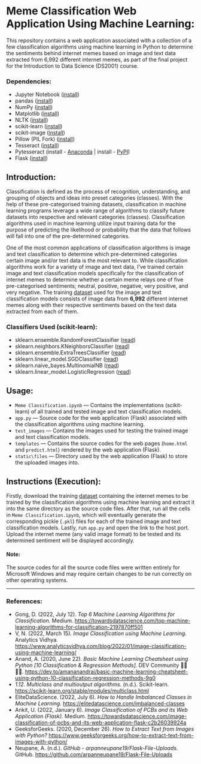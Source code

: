 # Meme Classification Web Application Using Machine Learning:

This repository contains a web application associated with a collection of a few classification algorithms using machine learning in Python to determine the sentiments behind internet memes based on image and text data extracted from 6,992 different internet memes, as part of the final project for the Introduction to Data Science (DS2001) course.

### Dependencies:

* Jupyter Notebook ([install](https://docs.jupyter.org/en/latest/install.html))
* pandas ([install](https://pandas.pydata.org/docs/getting_started/install.html))
* NumPy ([install](https://numpy.org/install/))
* Matplotlib ([install](https://matplotlib.org/stable/users/installing/index.html))
* NLTK ([install](https://www.nltk.org/install.html))
* scikit-learn ([install](https://scikit-learn.org/stable/install.html))
* scikit-image ([install](https://scikit-image.org/docs/stable/install.html))
* Pillow (PIL Fork) ([install](https://pillow.readthedocs.io/en/stable/installation.html))
* Tesseract ([install](https://github.com/tesseract-ocr/tesseract))
* Pytesseract (install - [Anaconda](https://anaconda.org/conda-forge/pytesseract) | install - [PyPI](https://pypi.org/project/pytesseract/))
* Flask ([install](https://flask.palletsprojects.com/en/2.2.x/installation/))

## Introduction:

Classification is defined as the process of recognition, understanding, and grouping of objects and ideas into preset categories (classes). With the help of these pre-categorised training datasets, classification in machine learning programs leverage a wide range of algorithms to classify future datasets into respective and relevant categories (classes). Classification algorithms used in machine learning utilize input training data for the purpose of predicting the likelihood or probability that the data that follows will fall into one of the pre-determined categories.

One of the most common applications of classification algorithms is image and text classification to determine which pre-determined categories certain image and/or text data is the most relevant to. While classification algorithms work for a variety of image and text data, I've trained certain image and text classification models specifically for the classification of internet memes to determine whether a certain meme relays one of five pre-categorised sentiments; neutral, positive, negative, very positive, and very negative. The training [dataset](https://drive.google.com/file/d/1J1SknxcjbjuK0I3OksEleQ7nF53cxdWS/view?usp=share_link) used for the image and text classification models consists of image data from **6,992** different internet memes along with their respective sentiments based on the text data extracted from each of them.

### Classifiers Used (scikit-learn):

* sklearn.ensemble.RandomForestClassifier ([read](https://scikit-learn.org/stable/modules/generated/sklearn.ensemble.RandomForestClassifier.html))
* sklearn.neighbors.KNeighborsClassifier ([read](https://scikit-learn.org/stable/modules/generated/sklearn.neighbors.KNeighborsClassifier.html))
* sklearn.ensemble.ExtraTreesClassifier ([read](https://scikit-learn.org/stable/modules/generated/sklearn.ensemble.ExtraTreesClassifier.html))
* sklearn.linear_model.SGDClassifier ([read](https://scikit-learn.org/stable/modules/generated/sklearn.linear_model.SGDClassifier.html))
* sklearn.naive_bayes.MultinomialNB ([read](https://scikit-learn.org/stable/modules/generated/sklearn.naive_bayes.MultinomialNB.html))
* sklearn.linear_model.LogisticRegression ([read](https://scikit-learn.org/stable/modules/generated/sklearn.linear_model.LogisticRegression.html))

## Usage:

* ``Meme Classification.ipynb`` — Contains the implementations (scikit-learn) of all trained and tested image and text classification models.
* ``app.py`` — Source code for the web application (Flask) associated with the classification algorithms using machine learning.
* ``test_images`` — Contains the images used for testing the trained image and text classification models.
* ``templates`` — Contains the source codes for the web pages (``home.html`` and ``predict.html``) rendered by the web application (Flask).
* ``static\files`` — Directory used by the web application (Flask) to store the uploaded images into.

## Instructions (Execution):

Firstly, download the training [dataset](https://drive.google.com/file/d/1J1SknxcjbjuK0I3OksEleQ7nF53cxdWS/view?usp=share_link) containing the internet memes to be trained by the classification algorithms using machine learning and extract it into the same directory as the source code files. After that, run all the cells in ``Meme Classification.ipynb``, which will eventually generate the corresponding pickle (``.pkl``) files for each of the trained image and text classification models. Lastly, run ``app.py`` and open the link to the host port. Upload the internet meme (any valid image format) to be tested and its determined sentiment will be displayed accordingly.

#### Note:

The source codes for all the source code files were written entirely for Microsoft Windows and may require certain changes to be run correctly on other operating systems.

---

### References:

* Gong, D. (2022, July 12). *Top 6 Machine Learning Algorithms for Classification.* Medium. https://towardsdatascience.com/top-machine-learning-algorithms-for-classification-2197870ff501
* V, N. (2022, March 15). *Image Classification using Machine Learning.* Analytics Vidhya. https://www.analyticsvidhya.com/blog/2022/01/image-classification-using-machine-learning/
* Anand, A. (2020, June 22). *Basic Machine Learning Cheatsheet using Python [10 Classification & Regression Methods].* DEV Community 👩‍💻👨‍💻. https://dev.to/amananandrai/basic-machine-learning-cheatsheet-using-python-10-classification-regression-methods-9g0
* *1.12. Multiclass and multioutput algorithms.* (n.d.). Scikit-learn. https://scikit-learn.org/stable/modules/multiclass.html
* EliteDataScience. (2022, July 6). *How to Handle Imbalanced Classes in Machine Learning.* https://elitedatascience.com/imbalanced-classes
* Ankit, U. (2022, January 6). *Image Classification of PCBs and its Web Application (Flask).* Medium. https://towardsdatascience.com/image-classification-of-pcbs-and-its-web-application-flask-c2b26039924a
* GeeksforGeeks. (2020, December 26). *How to Extract Text from Images with Python?* https://www.geeksforgeeks.org/how-to-extract-text-from-images-with-python/
* Neupane, A. (n.d.). *GitHub - arpanneupane19/Flask-File-Uploads.* GitHub. https://github.com/arpanneupane19/Flask-File-Uploads
